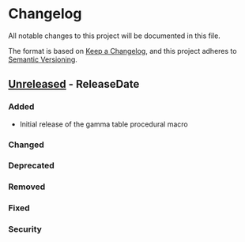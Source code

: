 # Changelog

All notable changes to this project will be documented in this file.

The format is based on [Keep a Changelog](https://keepachangelog.com/en/1.0.0/),
and this project adheres to [Semantic Versioning](https://semver.org/spec/v2.0.0.html).

<!-- next-header -->

## [Unreleased] - ReleaseDate

### Added

- Initial release of the gamma table procedural macro

### Changed

### Deprecated

### Removed

### Fixed

### Security

<!-- next-url -->
[Unreleased]: https://github.com/liebman/gamma-table-macros/compare/v0.1.0...HEAD
